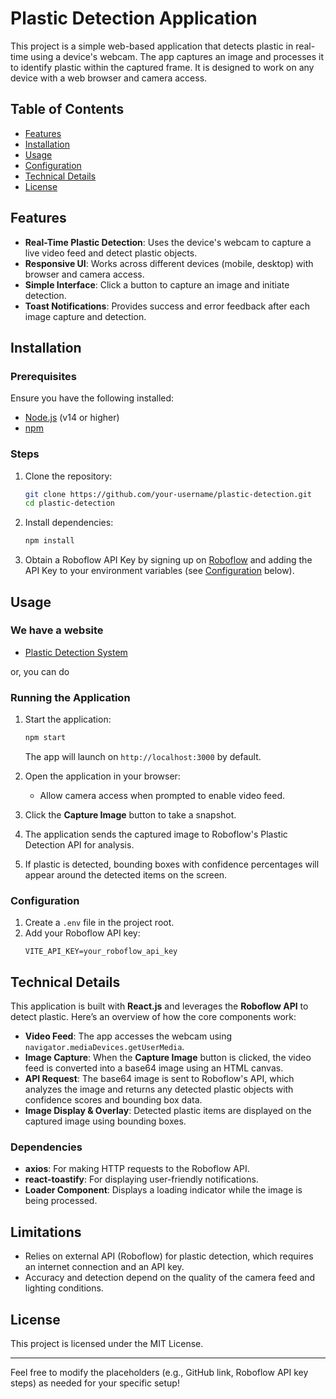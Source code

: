 # Plastic Detection Application

This project is a simple web-based application that detects plastic in real-time using a device's webcam. The app captures an image and processes it to identify plastic within the captured frame. It is designed to work on any device with a web browser and camera access.

## Table of Contents

- [Features](#features)
- [Installation](#installation)
- [Usage](#usage)
- [Configuration](#configuration)
- [Technical Details](#technical-details)
- [License](#license)

## Features

- **Real-Time Plastic Detection**: Uses the device's webcam to capture a live video feed and detect plastic objects.
- **Responsive UI**: Works across different devices (mobile, desktop) with browser and camera access.
- **Simple Interface**: Click a button to capture an image and initiate detection.
- **Toast Notifications**: Provides success and error feedback after each image capture and detection.

## Installation

### Prerequisites

Ensure you have the following installed:

- [Node.js](https://nodejs.org/) (v14 or higher)
- [npm](https://www.npmjs.com/)

### Steps

1. Clone the repository:

   ```bash
   git clone https://github.com/your-username/plastic-detection.git
   cd plastic-detection
   ```

2. Install dependencies:

   ```bash
   npm install
   ```

3. Obtain a Roboflow API Key by signing up on [Roboflow](https://roboflow.com/) and adding the API Key to your environment variables (see [Configuration](#configuration) below).

## Usage

### We have a website

- [Plastic Detection System](https://plastic-detection.netlify.app)

or, you can do

### Running the Application

1. Start the application:

   ```bash
   npm start
   ```

   The app will launch on `http://localhost:3000` by default.

2. Open the application in your browser:

   - Allow camera access when prompted to enable video feed.

3. Click the **Capture Image** button to take a snapshot.
4. The application sends the captured image to Roboflow's Plastic Detection API for analysis.
5. If plastic is detected, bounding boxes with confidence percentages will appear around the detected items on the screen.

### Configuration

1. Create a `.env` file in the project root.
2. Add your Roboflow API key:
   ```plaintext
   VITE_API_KEY=your_roboflow_api_key
   ```

## Technical Details

This application is built with **React.js** and leverages the **Roboflow API** to detect plastic. Here’s an overview of how the core components work:

- **Video Feed**: The app accesses the webcam using `navigator.mediaDevices.getUserMedia`.
- **Image Capture**: When the **Capture Image** button is clicked, the video feed is converted into a base64 image using an HTML canvas.
- **API Request**: The base64 image is sent to Roboflow's API, which analyzes the image and returns any detected plastic objects with confidence scores and bounding box data.
- **Image Display & Overlay**: Detected plastic items are displayed on the captured image using bounding boxes.

### Dependencies

- **axios**: For making HTTP requests to the Roboflow API.
- **react-toastify**: For displaying user-friendly notifications.
- **Loader Component**: Displays a loading indicator while the image is being processed.

## Limitations

- Relies on external API (Roboflow) for plastic detection, which requires an internet connection and an API key.
- Accuracy and detection depend on the quality of the camera feed and lighting conditions.

## License

This project is licensed under the MIT License.

---

Feel free to modify the placeholders (e.g., GitHub link, Roboflow API key steps) as needed for your specific setup!
